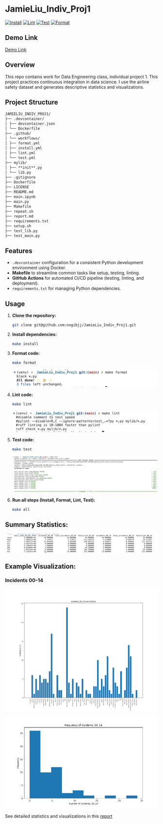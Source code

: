 # JamieLiu_Indiv_Proj1

[![Install](https://github.com/nogibjj/JamieLiu_Indiv_Proj1/actions/workflows/install.yml/badge.svg)](https://github.com/nogibjj/JamieLiu_Indiv_Proj1/actions/workflows/install.yml)
[![Lint](https://github.com/nogibjj/JamieLiu_Indiv_Proj1/actions/workflows/lint.yml/badge.svg)](https://github.com/nogibjj/JamieLiu_Indiv_Proj1/actions/workflows/lint.yml)
[![Test](https://github.com/nogibjj/JamieLiu_Indiv_Proj1/actions/workflows/test.yml/badge.svg)](https://github.com/nogibjj/JamieLiu_Indiv_Proj1/actions/workflows/test.yml)
[![Format](https://github.com/nogibjj/JamieLiu_Indiv_Proj1/actions/workflows/format.yml/badge.svg)](https://github.com/nogibjj/JamieLiu_Indiv_Proj1/actions/workflows/format.yml)

## Demo Link

[Demo Link]()

## Overview

This repo contains work for Data Engineering class, individual project 1. This project practices continuous integration in data science. I use the airline safety dataset and generates descriptive statistics and visualizations.

## Project Structure

```
JAMIELIU_INDIV_PROJ1/
├── .devcontainer/
│ ├── devcontainer.json
│ └── Dockerfile
├── .github/
│ └── workflows/
│ ├── format.yml
│ ├── install.yml
│ ├── lint.yml
│ └── test.yml
├── mylib/
│ ├── **init**.py
│ └── lib.py
├── .gitignore
├── Dockerfile
├── LICENSE
├── README.md
├── main.ipynb
├── main.py
├── Makefile
├── repeat.sh
├── report.md
├── requirements.txt
├── setup.sh
├── test_lib.py
├── test_main.py
```

## Features

- `.devcontainer` configuration for a consistent Python development environment using Docker.
- **Makefile** to streamline common tasks like setup, testing, linting.
- **GitHub Actions** for automated CI/CD pipeline (testing, linting, and deployment).
- `requirements.txt` for managing Python dependencies.

## Usage

1. **Clone the repository:**

   ```bash
   git clone git@github.com:nogibjj/JamieLiu_Indiv_Proj1.git
   ```

2. **Install dependencies:**

   ```bash
   make install
   ```

3. **Format code:**

   ```bash
   make format
   ```

   ![Alt text](format.png)

4. **Lint code:**

   ```bash
   make lint
   ```

   ![Alt text](lint.png)

5. **Test code:**

   ```bash
   make test
   ```

   ![Alt text](test.png)

6. **Run all steps (Install, Format, Lint, Test):**

   ```bash
   make all
   ```

## **Summary Statistics**:

![Alt text](statistics.png)

## **Example Visualization**:

### Incidents 00-14

![Incidents 00-14](incidents_00_14.png)

![Incidents 00-14](Frequency_incidents_00_14_hist.png)

See detailed statistics and visualizations in this [report](/report.md)
